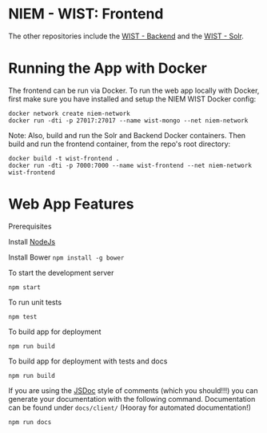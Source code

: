 NIEM - WIST: Frontend
=====================

The other repositories include the [WIST - Backend](https://github.com/NIEMconnects/wist-backend) and the [WIST - Solr](https://github.com/NIEMconnects/wist-solr).

# Running the App with Docker

The frontend can be run via Docker. To run the web app locally with Docker, first make sure you have installed and setup the NIEM WIST Docker config:
```
docker network create niem-network
docker run -dti -p 27017:27017 --name wist-mongo --net niem-network
```

Note: Also, build and run the Solr and Backend Docker containers. Then build and run the frontend container, from the repo's root directory:
```
docker build -t wist-frontend .
docker run -dti -p 7000:7000 --name wist-frontend --net niem-network wist-frontend
```


# Web App Features

Prerequisites

Install [NodeJs](https://nodejs.org/)

Install Bower ```npm install -g bower```

To start the development server

```
npm start
```

To run unit tests

```
npm test
```

To build app for deployment

```
npm run build
```

To build app for deployment with tests and docs

```
npm run build
```

If you are using the [JSDoc](http://usejsdoc.org/) style of comments (which you should!!!) you can generate your documentation with the following command. Documentation can be found under `docs/client/` (Hooray  for automated documentation!)

```
npm run docs
```
